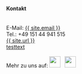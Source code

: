 ---
---
#### Kontakt
<br>
E-Mail: <a href="mailto:{{ site.email }}">{{ site.email }}</a>
<br>
Tel.: +49 151 44 941 515
<br>
<a href="{{ site.url }}">{{ site.url }}</a>
<br>
<a href="{{ "/de" | relative_url }}">testtext</a>
<br>
<br>
Mehr zu uns auf:  
<a href="https://www.linkedin.com/company/enpiservice/" style="margin: 0.2rem 0.2rem 0.2rem 0"><img src="/assets/img/li_logo.svg" width="30" height="30"></a>
<a href="https://www.instagram.com/numcamp/" style="margin: 0.2rem"><img src="/assets/img/ig_logo.svg" width="30" height="30"></a>
